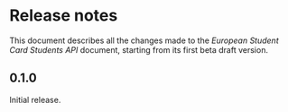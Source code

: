 Release notes
=============

This document describes all the changes made to the *European Student Card Students API*
document, starting from its first beta draft version.


0.1.0
-----

Initial release.
